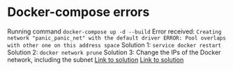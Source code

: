# Docker-compose errors

Running command `docker-compose up -d --build`
Error received: `Creating network "panic_panic_net" with the default driver ERROR: Pool overlaps with other one on this address space`
Solution 1: `service docker restart`
Solution 2: `docker network prune`
Solution 3: Change the IPs of the Docker network, including the subnet
[Link to solution](https://github.com/maxking/docker-mailman/issues/85)
[Link to solution](https://stackoverflow.com/questions/50514275/docker-bridge-conflicts-with-host-network)
